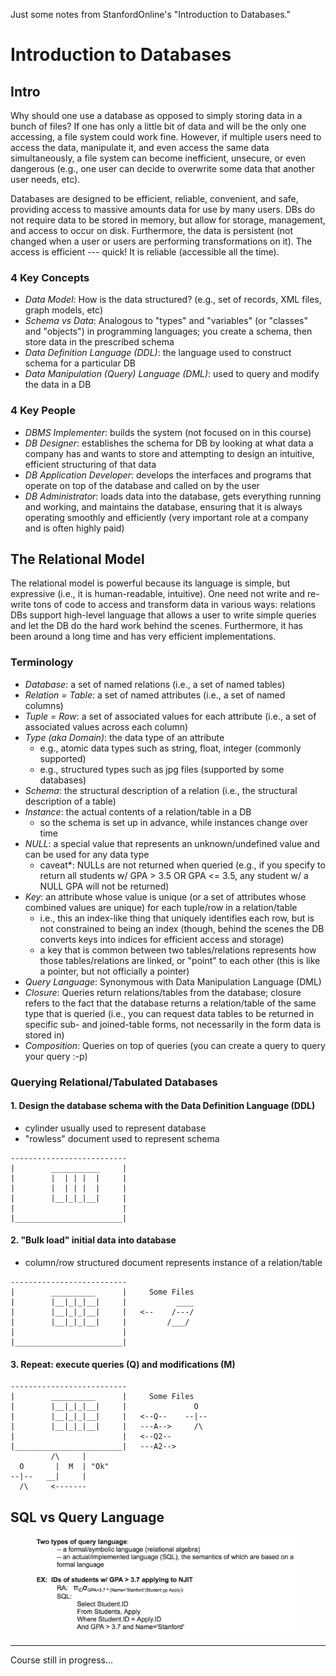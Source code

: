 Just some notes from StanfordOnline's "Introduction to Databases."

# Introduction to Databases
## Intro
Why should one use a database as opposed to simply storing data in a bunch of files?  If one has only a little bit of data and will be the only one accessing, a file system could work fine.  However, if multiple users need to access the data, manipulate it, and even access the same data simultaneously, a file system can become inefficient, unsecure, or even dangerous (e.g., one user can decide to overwrite some data that another user needs, etc). 

Databases are designed to be efficient, reliable, convenient, and safe, providing access to massive amounts data for use by many users.  DBs do not require data to be stored in memory, but allow for storage, management, and access to occur on disk.  Furthermore, the data is persistent (not changed when a user or users are performing transformations on it). The access is efficient --- quick! It is reliable (accessible all the time).

### 4 Key Concepts
* *Data Model*:  How is the data structured? (e.g., set of records, XML files, graph models, etc)
* *Schema vs Data*:  Analogous to "types" and "variables"  (or "classes" and "objects") in programming languages;  you create a schema, then store data in the prescribed schema
* *Data Definition Language (DDL)*:  the language used to construct schema for a particular DB
* *Data Manipulation (Query) Language (DML)*:  used to query and modify the data in a DB

### 4 Key People
* *DBMS Implementer*:  builds the system (not focused on in this course)
* *DB Designer*:  establishes the schema for DB by looking at what data a company has and wants to store and attempting to design an intuitive, efficient structuring of that data
* *DB Application Developer*:  develops the interfaces and programs that operate on top of the database and called on by the user
* *DB Administrator*:  loads data into the database, gets everything running and working, and maintains the database, ensuring that it is always operating smoothly and efficiently (very important role at a company and is often highly paid)


## The Relational Model
The relational model is powerful because its language is simple, but expressive (i.e., it is human-readable, intuitive).  One need not write and re-write tons of code to access and transform data in various ways: relations DBs support high-level language that allows a user to write simple queries and let the DB do the hard work behind the scenes.  Furthermore, it has been around a long time and has very efficient implementations.

### Terminology
* *Database*:  a set of named relations (i.e., a set of named tables)
* *Relation = Table*:  a set of named attributes (i.e., a set of named columns)
* *Tuple = Row*:  a set of associated values for each attribute (i.e., a set of associated values across each column)
* *Type (aka Domain)*:  the data type of an attribute
  - e.g., atomic data types such as string, float, integer (commonly supported)
  - e.g., structured types such as jpg files (supported by some databases)
* *Schema*:  the structural description of a relation (i.e., the structural description of a table)
* *Instance*:  the actual contents of a relation/table in a DB
  - so the schema is set up in advance, while instances change over time
* *NULL*:  a special value that represents an unknown/undefined value and can be used for any data type
  - caveat*: NULLs are not returned when queried (e.g., if you specify to return all students w/ GPA > 3.5 OR GPA <= 3.5, any student w/ a NULL GPA will not be returned)
* *Key*:  an attribute whose value is unique (or a set of attributes whose combined values are unique) for each tuple/row in a relation/table
  - i.e., this an index-like thing that uniquely identifies each row, but is not constrained to being an index  (though, behind the scenes the DB converts keys into indices for efficient access and storage)
  - a key that is common between two tables/relations represents how those tables/relations are linked, or "point" to each other (this is like a pointer, but not officially a pointer)
* *Query Language*:  Synonymous with Data Manipulation Language (DML)
* *Closure*:  Queries return relations/tables from the database; closure refers to the fact that the database returns a relation/table of the same type that is queried (i.e., you can request data tables to be returned in specific sub- and joined-table forms, not necessarily in the form data is stored in)
* *Composition*:  Queries on top of queries (you can create a query to query your query :-p)

### Querying Relational/Tabulated Databases
#### 1. Design the database schema with the Data Definition Language (DDL)
* cylinder usually used to represent database
* "rowless" document used to represent schema

```
--------------------------
|        ___________     |
|        |  | | |  |     |
|        |  | | |  |     |
|        |__|_|_|__|     |
|                        |
|________________________|
```

#### 2. "Bulk load" initial data into database
* column/row structured document represents instance of a relation/table
```
--------------------------
|        __________      |     Some Files
|        |__|_|_|__|     |           ____
|        |__|_|_|__|     |   <--    /---/
|        |__|_|_|__|     |         /___/
|                        |
|________________________|
```

#### 3. Repeat: execute queries (Q) and modifications (M)
```
--------------------------
|        __________      |     Some Files
|        |__|_|_|__|     |               O
|        |__|_|_|__|     |   <--Q--    --|--
|        |__|_|_|__|     |   ---A-->     /\
|                        |   <--Q2--
|________________________|   ---A2--> 
         /\     |
  O       |  M  | "Ok"
--|--   __|     |
  /\     <-------
```

## SQL vs Query Language
<figure>
  <img src="/images/sql-vs-query-language.png" width="600">
</figure>

-------------------------------------------------------

Course still in progress...
